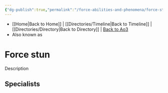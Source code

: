 ```yaml
---
{"dg-publish":true,"permalink":"/force-abilities-and-phenomena/force-stun/"}
---
```


- [[Home\|Back to Home]] | [[Directories/Timeline\|Back to Timeline]] | [[Directories/Directory\|Back to Directory]] | [Back to Ao3](https://archiveofourown.org/works/19334440/chapters/45992584)
- Also known as 

# Force stun
Description

**Specialists**
- 